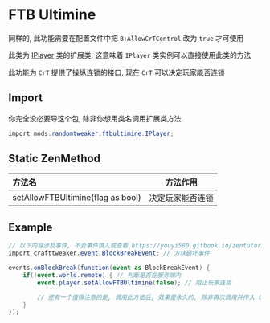 # FTB Ultimine

同样的, 此功能需要在配置文件中把 `B:AllowCrTControl` 改为 `true` 才可使用

此类为 [IPlayer](https://docs.blamejared.com/1.12/en/Vanilla/Players/IPlayer) 类的扩展类, 这意味着 `IPlayer` 类实例可以直接使用此类的方法

此功能为 `CrT` 提供了操纵连锁的接口, 现在 `CrT` 可以决定玩家能否连锁

## Import

你完全没必要导这个包, 除非你想用类名调用扩展类方法

```csharp
import mods.randomtweaker.ftbultimine.IPlayer;
```

## Static ZenMethod

| 方法名 | 方法作用 |
| :----- | ----- |
| setAllowFTBUltimine(flag as bool) | 决定玩家能否连锁 |

## Example

```csharp
// 以下内容涉及事件, 不会事件慎入或查看 https://youyi580.gitbook.io/zentutorial/advanced/event-overview 的内容初步了解事件
import crafttweaker.event.BlockBreakEvent; // 方块破坏事件

events.onBlockBreak(function(event as BlockBreakEvent) {
    if(!event.world.remote) { // 判断是否在服务端内
        event.player.setAllowFTBUltimine(false); // 阻止玩家连锁

        // 还有一个值得注意的是, 调用此方法后, 效果是永久的, 除非再次调用并传入 true, 否则该玩家永远无法连锁
    }
});
```

